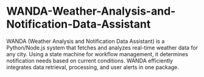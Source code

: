 # WANDA-Weather-Analysis-and-Notification-Data-Assistant
WANDA (Weather Analysis and Notification Data Assistant) is a Python/Node.js system that fetches and analyzes real-time weather data for any city. Using a state machine for workflow management, it determines notification needs based on current conditions. WANDA efficiently integrates data retrieval, processing, and user alerts in one package.
